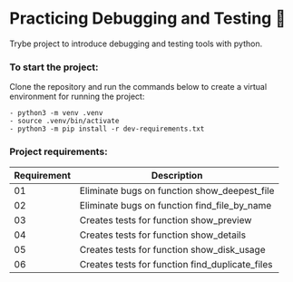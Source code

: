 # Practicing Debugging and Testing 🐞

Trybe project to introduce debugging and testing tools with python.

### To start the project:
Clone the repository and run the commands below to create a virtual environment for running the project:
```
- python3 -m venv .venv
- source .venv/bin/activate
- python3 -m pip install -r dev-requirements.txt
```

### Project requirements:
| Requirement | Description |
|-----------|-----------|
| 01 | Eliminate bugs on function show_deepest_file |
| 02 | Eliminate bugs on function find_file_by_name |
| 03 | Creates tests for function show_preview |
| 04 | Creates tests for function show_details |
| 05 | Creates tests for function show_disk_usage |
| 06 | Creates tests for function find_duplicate_files |
